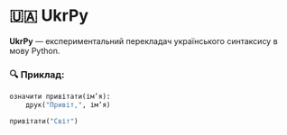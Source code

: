 # 🇺🇦 UkrPy

**UkrPy** — експериментальний перекладач українського синтаксису в мову Python.

### 🔍 Приклад:
```python
означити привітати(ім’я):
    друк("Привіт,", ім’я)

привітати("Світ")

